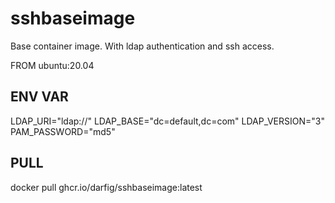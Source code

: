 # sshbaseimage
Base container image. With ldap authentication and ssh access.

FROM ubuntu:20.04

## ENV VAR

LDAP_URI="ldap://"
LDAP_BASE="dc=default,dc=com"
LDAP_VERSION="3"
PAM_PASSWORD="md5"

## PULL

docker pull ghcr.io/darfig/sshbaseimage:latest

